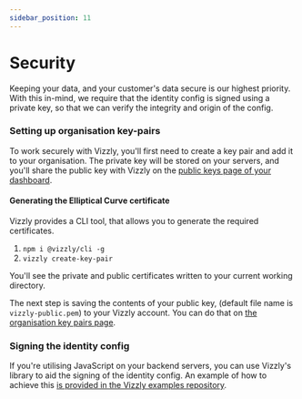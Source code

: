 ```yaml
---
sidebar_position: 11
---
```


# Security

Keeping your data, and your customer's data secure is our highest priority. With this in-mind, we require that the identity config is signed using a private key, so that we can verify the integrity and origin of the config.

### Setting up organisation key-pairs
To work securely with Vizzly, you'll first need to create a key pair and add it to your organisation. The private key will be stored on your servers, and you'll share the public key with Vizzly on the [public keys page of your dashboard](https://app.vizzly.co/organisation/key-pairs).

#### Generating the Elliptical Curve certificate
Vizzly provides a CLI tool, that allows you to generate the required certificates.

1. `npm i @vizzly/cli -g`
2. `vizzly create-key-pair`

You'll see the private and public certificates written to your current working directory.

The next step is saving the contents of your public key, (default file name is `vizzly-public.pem`) to your Vizzly account. You can do that on [the organisation key pairs page](https://app.vizzly.co/organisation/key-pairs).

### Signing the identity config
If you're utilising JavaScript on your backend servers, you can use Vizzly's library to aid the signing of the identity config.
An example of how to achieve this [is provided in the Vizzly examples repository](https://github.com/vizzly-co/library-examples/blob/90026e292e021172608a7262cbf40a4f737bac7e/examples/next-js/pages/api/identity.js#L30-L58).

